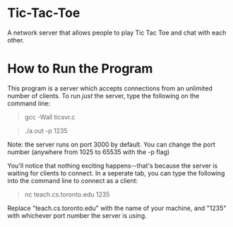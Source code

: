 # Tic-Tac-Toe
A network server that allows people to play Tic Tac Toe and chat with each other.

# How to Run the Program

This program is a server which accepts connections from an unlimited number of clients. 
To run *just* the server, type the following on the command line:

> gcc -Wall ticsvr.c

> ./a.out -p 1235

Note: the server runs on port 3000 by default. You can change the port number (anywhere from 1025 to 65535 with the -p flag)

You'll notice that nothing exciting happens--that's because the server is waiting for clients to connect. In a seperate tab,
you can type the following into the command line to connect as a client:

> nc teach.cs.toronto.edu 1235

Replace "teach.cs.toronto.edu" with the name of your machine, and "1235" with whichever port number the server is using.
